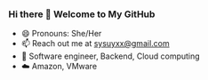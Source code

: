 ### Hi there 👋 Welcome to My GitHub

- 😄 Pronouns: She/Her
- 📫 Reach out me at sysuyxx@gmail.com
- :woman: Software engineer, Backend, Cloud computing
- :cloud: Amazon, VMware
